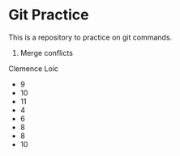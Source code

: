 # Git Practice


This is a repository to practice on git commands.
1. Merge conflicts

Clemence
Loic
- 9
- 10
- 11
- 4
- 6
- 8
- 8
- 10
